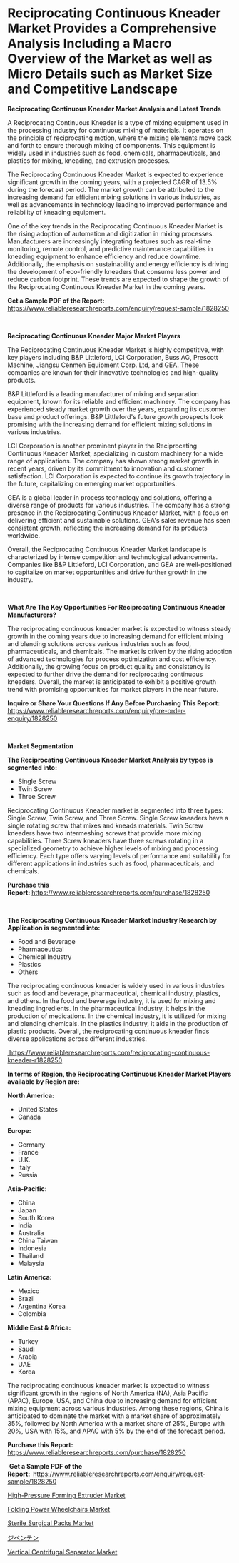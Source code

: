 <p><h1>Reciprocating Continuous Kneader Market Provides a Comprehensive Analysis Including a Macro Overview of the Market as well as Micro Details such as Market Size and Competitive Landscape</h1></p><p><strong>Reciprocating Continuous Kneader Market Analysis and Latest Trends</strong></p>
<p><p>A Reciprocating Continuous Kneader is a type of mixing equipment used in the processing industry for continuous mixing of materials. It operates on the principle of reciprocating motion, where the mixing elements move back and forth to ensure thorough mixing of components. This equipment is widely used in industries such as food, chemicals, pharmaceuticals, and plastics for mixing, kneading, and extrusion processes.</p><p>The Reciprocating Continuous Kneader Market is expected to experience significant growth in the coming years, with a projected CAGR of 13.5% during the forecast period. The market growth can be attributed to the increasing demand for efficient mixing solutions in various industries, as well as advancements in technology leading to improved performance and reliability of kneading equipment.</p><p>One of the key trends in the Reciprocating Continuous Kneader Market is the rising adoption of automation and digitization in mixing processes. Manufacturers are increasingly integrating features such as real-time monitoring, remote control, and predictive maintenance capabilities in kneading equipment to enhance efficiency and reduce downtime. Additionally, the emphasis on sustainability and energy efficiency is driving the development of eco-friendly kneaders that consume less power and reduce carbon footprint. These trends are expected to shape the growth of the Reciprocating Continuous Kneader Market in the coming years.</p></p>
<p><strong>Get a Sample PDF of the Report:&nbsp;</strong> <a href="https://www.reliableresearchreports.com/enquiry/request-sample/1828250">https://www.reliableresearchreports.com/enquiry/request-sample/1828250</a></p>
<p>&nbsp;</p>
<p><strong>Reciprocating Continuous Kneader Major Market Players</strong></p>
<p><p>The Reciprocating Continuous Kneader Market is highly competitive, with key players including B&P Littleford, LCI Corporation, Buss AG, Prescott Machine, Jiangsu Cenmen Equipment Corp. Ltd, and GEA. These companies are known for their innovative technologies and high-quality products.</p><p>B&P Littleford is a leading manufacturer of mixing and separation equipment, known for its reliable and efficient machinery. The company has experienced steady market growth over the years, expanding its customer base and product offerings. B&P Littleford's future growth prospects look promising with the increasing demand for efficient mixing solutions in various industries.</p><p>LCI Corporation is another prominent player in the Reciprocating Continuous Kneader Market, specializing in custom machinery for a wide range of applications. The company has shown strong market growth in recent years, driven by its commitment to innovation and customer satisfaction. LCI Corporation is expected to continue its growth trajectory in the future, capitalizing on emerging market opportunities.</p><p>GEA is a global leader in process technology and solutions, offering a diverse range of products for various industries. The company has a strong presence in the Reciprocating Continuous Kneader Market, with a focus on delivering efficient and sustainable solutions. GEA's sales revenue has seen consistent growth, reflecting the increasing demand for its products worldwide.</p><p>Overall, the Reciprocating Continuous Kneader Market landscape is characterized by intense competition and technological advancements. Companies like B&P Littleford, LCI Corporation, and GEA are well-positioned to capitalize on market opportunities and drive further growth in the industry.</p></p>
<p>&nbsp;</p>
<p><strong>What Are The Key Opportunities For Reciprocating Continuous Kneader Manufacturers?</strong></p>
<p><p>The reciprocating continuous kneader market is expected to witness steady growth in the coming years due to increasing demand for efficient mixing and blending solutions across various industries such as food, pharmaceuticals, and chemicals. The market is driven by the rising adoption of advanced technologies for process optimization and cost efficiency. Additionally, the growing focus on product quality and consistency is expected to further drive the demand for reciprocating continuous kneaders. Overall, the market is anticipated to exhibit a positive growth trend with promising opportunities for market players in the near future.</p></p>
<p><strong>Inquire or Share Your Questions If Any Before Purchasing This Report:</strong> <a href="https://www.reliableresearchreports.com/enquiry/pre-order-enquiry/1828250">https://www.reliableresearchreports.com/enquiry/pre-order-enquiry/1828250</a></p>
<p>&nbsp;</p>
<p><strong>Market Segmentation</strong></p>
<p><strong>The Reciprocating Continuous Kneader Market Analysis by types is segmented into:</strong></p>
<p><ul><li>Single Screw</li><li>Twin Screw</li><li>Three Screw</li></ul></p>
<p><p>Reciprocating Continuous Kneader market is segmented into three types: Single Screw, Twin Screw, and Three Screw. Single Screw kneaders have a single rotating screw that mixes and kneads materials. Twin Screw kneaders have two intermeshing screws that provide more mixing capabilities. Three Screw kneaders have three screws rotating in a specialized geometry to achieve higher levels of mixing and processing efficiency. Each type offers varying levels of performance and suitability for different applications in industries such as food, pharmaceuticals, and chemicals.</p></p>
<p><strong>Purchase this Report:&nbsp;</strong><a href="https://www.reliableresearchreports.com/purchase/1828250">https://www.reliableresearchreports.com/purchase/1828250</a></p>
<p>&nbsp;</p>
<p><strong>The Reciprocating Continuous Kneader Market Industry Research by Application is segmented into:</strong></p>
<p><ul><li>Food and Beverage</li><li>Pharmaceutical</li><li>Chemical Industry</li><li>Plastics</li><li>Others</li></ul></p>
<p><p>The reciprocating continuous kneader is widely used in various industries such as food and beverage, pharmaceutical, chemical industry, plastics, and others. In the food and beverage industry, it is used for mixing and kneading ingredients. In the pharmaceutical industry, it helps in the production of medications. In the chemical industry, it is utilized for mixing and blending chemicals. In the plastics industry, it aids in the production of plastic products. Overall, the reciprocating continuous kneader finds diverse applications across different industries.</p></p>
<p><a href="https://www.reliableresearchreports.com/reciprocating-continuous-kneader-r1828250">&nbsp;https://www.reliableresearchreports.com/reciprocating-continuous-kneader-r1828250</a></p>
<p><strong>In terms of Region, the Reciprocating Continuous Kneader Market Players available by Region are:</strong></p>
<p>
    <p> <strong> North America: </strong>
        <ul>
            <li>United States</li>
            <li>Canada</li>
        </ul>
        </p> 
    <p> <strong> Europe: </strong>
        <ul>
            <li>Germany</li>
            <li>France</li>
            <li>U.K.</li>
            <li>Italy</li>
            <li>Russia</li>
        </ul>
        </p> 
    <p> <strong> Asia-Pacific: </strong>
        <ul>
            <li>China</li>
            <li>Japan</li>
            <li>South Korea</li>
            <li>India</li>
            <li>Australia</li>
            <li>China Taiwan</li>
            <li>Indonesia</li>
            <li>Thailand</li>
            <li>Malaysia</li>
        </ul>
        </p> 
    <p> <strong> Latin America: </strong>
        <ul>
            <li>Mexico</li>
            <li>Brazil</li>
            <li>Argentina Korea</li>
            <li>Colombia</li>
        </ul>
        </p> 
    <p> <strong> Middle East & Africa: </strong>
        <ul>
            <li>Turkey</li>
            <li>Saudi</li>
            <li>Arabia</li>
            <li>UAE</li>
            <li>Korea</li>
        </ul>
    </p>
    </p>
<p><p>The reciprocating continuous kneader market is expected to witness significant growth in the regions of North America (NA), Asia Pacific (APAC), Europe, USA, and China due to increasing demand for efficient mixing equipment across various industries. Among these regions, China is anticipated to dominate the market with a market share of approximately 35%, followed by North America with a market share of 25%, Europe with 20%, USA with 15%, and APAC with 5% by the end of the forecast period.</p></p>
<p><strong>Purchase this Report: </strong><a href="https://www.reliableresearchreports.com/purchase/1828250">https://www.reliableresearchreports.com/purchase/1828250</a></p>
<p>&nbsp;<strong>Get a Sample PDF of the Report:&nbsp;&nbsp;</strong><a href="https://www.reliableresearchreports.com/enquiry/request-sample/1828250">https://www.reliableresearchreports.com/enquiry/request-sample/1828250</a></p>
<p><strong></strong></p>
<p><p><a href="https://github.com/suaretopek9/Market-Research-Report-List-2/blob/main/high-pressure-forming-extruder-market.md">High-Pressure Forming Extruder Market</a></p><p><a href="https://medium.com/@henrysullivan626/folding-power-wheelchairs-market-comprehensive-assessment-by-type-application-and-geography-d72eefa3886f">Folding Power Wheelchairs Market</a></p><p><a href="https://medium.com/@staceyhilll48/sterile-surgical-packs-market-competitive-analysis-market-trends-and-forecast-to-2031-c13de6b22c83">Sterile Surgical Packs Market</a></p><p><a href="https://github.com/hilmi-2a/Market-Research-Report-List-1/blob/main/497619342030.md">ジペンテン</a></p><p><a href="https://github.com/moyahfrancoestellec51j635wcx/Market-Research-Report-List-2/blob/main/vertical-centrifugal-separator-market.md">Vertical Centrifugal Separator Market</a></p></p>